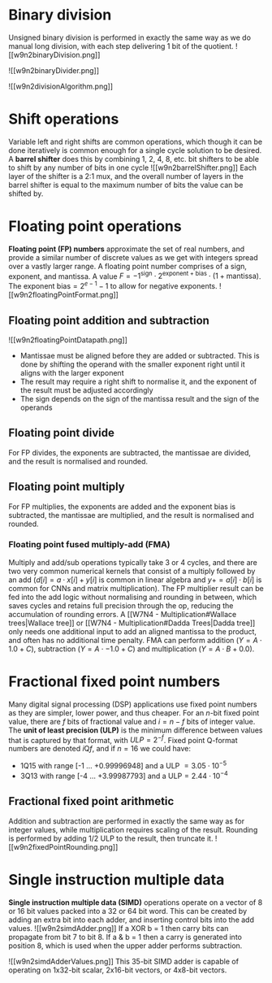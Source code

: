 # Binary division
Unsigned binary division is performed in exactly the same way as we do manual long division, with each step delivering 1 bit of the quotient.
![[w9n2binaryDivision.png]]

![[w9n2binaryDivider.png]]

![[w9n2divisionAlgorithm.png]]
# Shift operations
Variable left and right shifts are common operations, which though it can be done iteratively is common enough for a single cycle solution to be desired. A **barrel shifter** does this by combining 1, 2, 4, 8, etc. bit shifters to be able to shift by any number of bits in one cycle
![[w9n2barrelShifter.png]]
Each layer of the shifter is a 2:1 mux, and the overall number of layers in the barrel shifter is equal to the maximum number of bits the value can be shifted by.
# Floating point operations
**Floating point (FP) numbers** approximate the set of real numbers, and provide a similar number of discrete values as we get with integers spread over a vastly larger range. A floating point number comprises of a sign, exponent, and mantissa. A value $F=-1^\text{sign}\cdot2^{\text{exponent}+\text{bias}}\cdot(1+\text{mantissa})$. The exponent $\text{bias}=2^{e-1}-1$ to allow for negative exponents.
![[w9n2floatingPointFormat.png]]
## Floating point addition and subtraction
![[w9n2floatingPointDatapath.png]]
- Mantissae must be aligned before they are added or subtracted. This is done by shifting the operand with the smaller exponent right until it aligns with the larger exponent
- The result may require a right shift to normalise it, and the exponent of the result must be adjusted accordingly
- The sign depends on the sign of the mantissa result and the sign of the operands
## Floating point divide
For FP divides, the exponents are subtracted, the mantissae are divided, and the result is normalised and rounded.
## Floating point multiply
For FP multiplies, the exponents are added and the exponent bias is subtracted, the mantissae are multiplied, and the result is normalised and rounded.
### Floating point fused multiply-add (FMA)
Multiply and add/sub operations typically take 3 or 4 cycles, and there are two very common numerical kernels that consist of a multiply followed by an add ($d[i]=a\cdot x[i]+y[i]$ is common in linear algebra and $y+=a[i]\cdot b[i]$ is common for CNNs and matrix multiplication). The FP multiplier result can be fed into the add logic without normalising and rounding in between, which saves cycles and retains full precision through the op, reducing the accumulation of rounding errors. A [[W7N4 - Multiplication#Wallace trees|Wallace tree]] or [[W7N4 - Multiplication#Dadda Trees|Dadda tree]] only needs one additional input to add an aligned mantissa to the product, and often has no additional time penalty. FMA can perform addition ($Y=A\cdot1.0+C$), subtraction ($Y=A\cdot-1.0+C$) and multiplication ($Y=A\cdot B+0.0$).
# Fractional fixed point numbers
Many digital signal processing (DSP) applications use fixed point numbers as they are simpler, lower power, and thus cheaper.
For an $n$-bit fixed point value, there are $f$ bits of fractional value and $i=n-f$ bits of integer value. The **unit of least precision (ULP)** is the minimum difference between values that is captured by that format, with $ULP=2^{-f}$. Fixed point Q-format numbers are denoted $i$Q$f$, and if $n=16$ we could have:
- 1Q15 with range \[-1 ...  +0.99996948\] and a ULP $= 3.05\cdot10^{-5}$
- 3Q13 with range \[-4 ... +3.99987793] and a ULP$=2.44\cdot10^{-4}$
## Fractional fixed point arithmetic
Addition and subtraction are performed in exactly the same way as for integer values, while multiplication requires scaling of the result.
Rounding is performed by adding 1/2 ULP to the result, then truncate it.
![[w9n2fixedPointRounding.png]]
# Single instruction multiple data
**Single instruction multiple data (SIMD)** operations operate on a vector of 8 or 16 bit values packed into a 32 or 64 bit word. This can be created by adding an extra bit into each adder, and inserting control bits into the add values.
![[w9n2simdAdder.png]]
If a XOR b = 1 then carry bits can propagate from bit 7 to bit 8. If a & b = 1 then a carry is generated into position 8, which is used when the upper adder performs subtraction.

![[w9n2simdAdderValues.png]]
This 35-bit SIMD adder is capable of operating on 1x32-bit scalar, 2x16-bit vectors, or 4x8-bit vectors.

